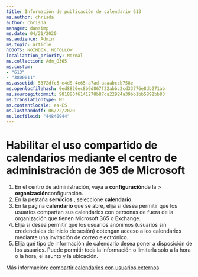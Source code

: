 ```yaml
---
title: Información de publicación de calendario 613
ms.author: chrisda
author: chrisda
manager: dansimp
ms.date: 04/21/2020
ms.audience: Admin
ms.topic: article
ROBOTS: NOINDEX, NOFOLLOW
localization_priority: Normal
ms.collection: Adm_O365
ms.custom:
- "613"
- "3800011"
ms.assetid: 5372dfc5-e4d8-4e65-a7ad-aaaabccb758e
ms.openlocfilehash: 0ed8826ec8b6d867f22abbc2cd33776e8db271ab
ms.sourcegitcommit: 981880f6141278b87da22924a39bb1bb5892bb83
ms.translationtype: MT
ms.contentlocale: es-ES
ms.lasthandoff: 06/22/2020
ms.locfileid: "44840944"
---
```

# <a name="enable-calendar-sharing-using-the-microsoft-365-admin-center"></a>Habilitar el uso compartido de calendarios mediante el centro de administración de 365 de Microsoft

1. En el centro de administración, vaya a **configuración**de la   >   **organización**configuración.
2. En la pestaña **servicios** , seleccione **calendario**.
3. En la página **calendario** que se abre, elija si desea permitir que los usuarios compartan sus calendarios con personas de fuera de la organización que tienen Microsoft 365 o Exchange.
4. Elija si desea permitir que los usuarios anónimos (usuarios sin credenciales de inicio de sesión) obtengan acceso a los calendarios mediante una invitación de correo electrónico.
5. Elija qué tipo de información de calendario desea poner a disposición de los usuarios. Puede permitir toda la información o limitarla solo a la hora o la hora, el asunto y la ubicación.

Más información: [compartir calendarios con usuarios externos](https://docs.microsoft.com/microsoft-365/admin/manage/share-calendars-with-external-users)
